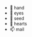 - 👋 hand
- 👀 eyes
- 🌱 seed
- 💞️ hearts
- 📫 mail

<!---
otherotherjosh/otherotherjosh is a ✨ special ✨ repository because its `README.md` (this file) appears on your GitHub profile.
You can click the Preview link to take a look at your changes.
--->

